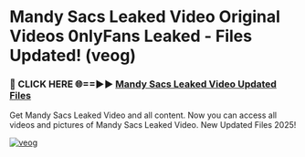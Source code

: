 # Mandy Sacs Leaked Video Original Videos 0nlyFans Leaked - Files Updated! (veog)

<h3>🔴 CLICK HERE 🌐==►► <a href="https://tinyurl.com/brd5kh86" rel="nofollow">Mandy Sacs Leaked Video Updated Files</a></h3>

Get Mandy Sacs Leaked Video and all content. Now you can access all videos and pictures of Mandy Sacs Leaked Video. New Updated Files 2025!

[![veog](https://i.imgur.com/K7sEzmb.gif)](https://tinyurl.com/brd5kh86)
